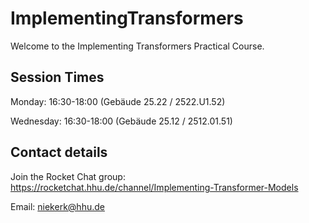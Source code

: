 # ImplementingTransformers

Welcome to the Implementing Transformers Practical Course.

## Session Times

Monday: 16:30-18:00 (Gebäude 25.22 / 2522.U1.52)

Wednesday: 16:30-18:00 (Gebäude 25.12 / 2512.01.51)

## Contact details

Join the Rocket Chat group: https://rocketchat.hhu.de/channel/Implementing-Transformer-Models

Email: niekerk@hhu.de
